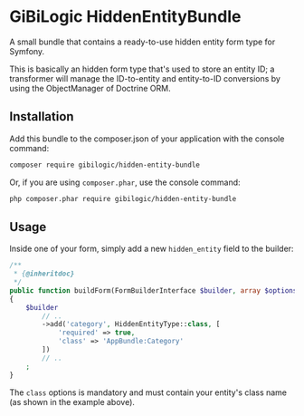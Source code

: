 # GiBiLogic HiddenEntityBundle

A small bundle that contains a ready-to-use hidden entity form type for Symfony.

This is basically an hidden form type that's used to store an entity ID; a transformer will manage the ID-to-entity and entity-to-ID conversions by using the ObjectManager of Doctrine ORM.

## Installation

Add this bundle to the composer.json of your application with the console command:

```bash
composer require gibilogic/hidden-entity-bundle
```

Or, if you are using `composer.phar`, use the console command:

```bash
php composer.phar require gibilogic/hidden-entity-bundle
```

## Usage

Inside one of your form, simply add a new `hidden_entity` field to the builder:

```php
/**
 * {@inheritdoc}
 */
public function buildForm(FormBuilderInterface $builder, array $options)
{
    $builder
        // ..
        ->add('category', HiddenEntityType::class, [
            'required' => true,
            'class' => 'AppBundle:Category'
        ])
        // ..
    ;
}
```

The `class` options is mandatory and must contain your entity's class name (as shown in the example above).
